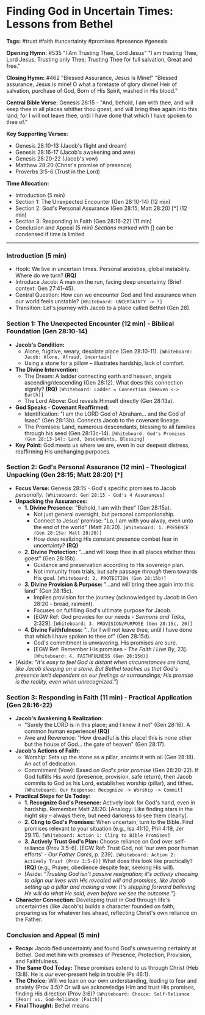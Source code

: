 # Finding God in Uncertain Times: Lessons from Bethel

**Tags:** #trust #faith #uncertainty #promises #presence #genesis

**Opening Hymn:** #535 "I Am Trusting Thee, Lord Jesus"
"I am trusting Thee, Lord Jesus, Trusting only Thee; Trusting Thee for full salvation, Great and free."

**Closing Hymn:** #462 "Blessed Assurance, Jesus Is Mine!"
"Blessed assurance, Jesus is mine! O what a foretaste of glory divine! Heir of salvation, purchase of God, Born of His Spirit, washed in His blood."

**Central Bible Verse:** Genesis 28:15 - "And, behold, I am with thee, and will keep thee in all places whither thou goest, and will bring thee again into this land; for I will not leave thee, until I have done that which I have spoken to thee of."

**Key Supporting Verses:**
*   Genesis 28:10-13 (Jacob's flight and dream)
*   Genesis 28:16-17 (Jacob's awakening and awe)
*   Genesis 28:20-22 (Jacob's vow)
*   Matthew 28:20 (Christ's promise of presence)
*   Proverbs 3:5-6 (Trust in the Lord)

**Time Allocation:**
- Introduction (5 min)
- Section 1: The Unexpected Encounter (Gen 28:10-14) (12 min)
- Section 2: God's Personal Assurance (Gen 28:15; Matt 28:20) [*] (12 min)
- Section 3: Responding in Faith (Gen 28:16-22) (11 min)
- Conclusion and Appeal (5 min)
*Sections marked with [*] can be condensed if time is limited

---

### Introduction (5 min)

-   Hook: We live in uncertain times. Personal anxieties, global instability. Where do we turn? **(RQ)**
-   Introduce Jacob: A man on the run, facing deep uncertainty (Brief context: Gen 27:41-45).
-   Central Question: How can we encounter God and find assurance when our world feels unstable? `[Whiteboard: UNCERTAINTY -> ?]`
-   Transition: Let's journey with Jacob to a place called Bethel (Gen 28).

### Section 1: The Unexpected Encounter (12 min) - Biblical Foundation (Gen 28:10-14)

-   **Jacob's Condition:**
    -   Alone, fugitive, weary, desolate place (Gen 28:10-11). `[Whiteboard: Jacob: Alone, Afraid, Uncertain]`
    -   Using a stone for a pillow – illustrates hardship, lack of comfort.
-   **The Divine Intervention:**
    -   The Dream: A ladder connecting earth and heaven, angels ascending/descending (Gen 28:12). What does this connection signify? **(RQ)** `[Whiteboard: Ladder = Connection (Heaven <-> Earth)]`
    -   The Lord Above: God reveals Himself directly (Gen 28:13a).
-   **God Speaks - Covenant Reaffirmed:**
    -   Identification: "I am the LORD God of Abraham... and the God of Isaac" (Gen 28:13b). Connects Jacob to the covenant lineage.
    -   The Promises: Land, numerous descendants, blessing to all families through his seed (Gen 28:13c-14). `[Whiteboard: God's Promises (Gen 28:13-14): Land, Descendants, Blessing]`
-   **Key Point:** God meets us where we are, even in our deepest distress, reaffirming His unchanging purposes.

### Section 2: God's Personal Assurance (12 min) - Theological Unpacking (Gen 28:15; Matt 28:20) [*]

-   **Focus Verse:** Genesis 28:15 - God's specific promises to Jacob *personally*. `[Whiteboard: Gen 28:15 - God's 4 Assurances]`
-   **Unpacking the Assurances:**
    -   **1. Divine Presence:** "Behold, I am with thee" (Gen 28:15a).
        -   Not just general oversight, but personal companionship.
        -   Connect to Jesus' promise: "Lo, I am with you alway, even unto the end of the world" (Matt 28:20). `[Whiteboard: 1. PRESENCE (Gen 28:15a; Matt 28:20)]`
        -   How does realizing His constant presence combat fear in uncertainty? **(RQ)**
    -   **2. Divine Protection:** "...and will keep thee in all places whither thou goest" (Gen 28:15b).
        -   Guidance and preservation according to His sovereign plan.
        -   Not immunity from trials, but safe passage *through* them towards His goal. `[Whiteboard: 2. PROTECTION (Gen 28:15b)]`
    -   **3. Divine Provision & Purpose:** "...and will bring thee again into this land" (Gen 28:15c).
        -   Implies provision for the journey (acknowledged by Jacob in Gen 28:20 - bread, raiment).
        -   Focuses on fulfilling God's ultimate purpose for Jacob.
        -   [EGW Ref: God provides for our needs - *Sermons and Talks*, 2:329]. `[Whiteboard: 3. PROVISION/PURPOSE (Gen 28:15c, 20)]`
    -   **4. Divine Faithfulness:** "...for I will not leave thee, until I have done that which I have spoken to thee of" (Gen 28:15d).
        -   God's commitment is unwavering. His promises are sure.
        -   [EGW Ref: Remember His promises - *The Faith I Live By*, 23]. `[Whiteboard: 4. FAITHFULNESS (Gen 28:15d)]`
-   [Aside: *"It's easy to feel God is distant when circumstances are hard, like Jacob sleeping on a stone. But Bethel teaches us that God's presence isn't dependent on our feelings or surroundings; His promise is the reality, even when unrecognized."*]

### Section 3: Responding in Faith (11 min) - Practical Application (Gen 28:16-22)

-   **Jacob's Awakening & Realization:**
    -   "Surely the LORD is in this place; and I knew it not" (Gen 28:16). A common human experience! **(RQ)**
    -   Awe and Reverence: "How dreadful is this place! this is none other but the house of God... the gate of heaven" (Gen 28:17).
-   **Jacob's Actions of Faith:**
    -   Worship: Sets up the stone as a pillar, anoints it with oil (Gen 28:18). An act of dedication.
    -   Commitment (Vow): Based *on God's prior promise* (Gen 28:20-22). If God fulfills His word (presence, provision, safe return), then Jacob commits to God as his Lord, establishes worship (pillar), and tithes. `[Whiteboard: Our Response: Recognize -> Worship -> Commit]`
-   **Practical Steps for Us Today:**
    -   **1. Recognize God's Presence:** Actively look for God's hand, even in hardship. Remember Matt 28:20. [Analogy: Like finding stars in the night sky – always there, but need darkness to see them clearly].
    -   **2. Cling to God's Promises:** When uncertain, turn to the Bible. Find promises relevant to your situation (e.g., Isa 41:10, Phil 4:19, Jer 29:11). `[Whiteboard: Action 1: Cling to Bible Promises]`
    -   **3. Actively Trust God's Plan:** Choose reliance on God over self-reliance (Prov 3:5-6). [EGW Ref: Trust God, not 'our own poor human efforts' - *Our Father Cares*, p. 239]. `[Whiteboard: Action 2: Actively Trust (Prov 3:5-6)]` What does this look like practically? **(RQ)** (e.g., Prayer, obedience despite fear, seeking His will).
    -   [Aside: *"Trusting God isn't passive resignation; it's actively choosing to align our lives with His revealed will and promises, like Jacob setting up a pillar and making a vow. It's stepping forward believing He *will* do what He said, even before we see the outcome."*]
-   **Character Connection:** Developing trust in God through life's uncertainties (like Jacob's) builds a character founded on faith, preparing us for whatever lies ahead, reflecting Christ's own reliance on the Father.

### Conclusion and Appeal (5 min)

-   **Recap:** Jacob fled uncertainty and found God's unwavering certainty at Bethel. God met him with promises of Presence, Protection, Provision, and Faithfulness.
-   **The Same God Today:** These promises extend to us through Christ (Heb 13:8). He is *our* ever-present help in trouble (Ps 46:1).
-   **The Choice:** Will we lean on our own understanding, leading to fear and anxiety (Prov 3:5)? Or will we acknowledge Him and trust His promises, finding His direction (Prov 3:6)? `[Whiteboard: Choice: Self-Reliance (Fear) vs. God-Reliance (Faith)]`
-   **Final Thought:** Bethel means 